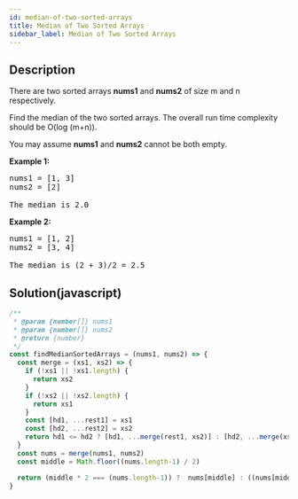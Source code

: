```yaml
---
id: median-of-two-sorted-arrays
title: Median of Two Sorted Arrays
sidebar_label: Median of Two Sorted Arrays
---
```

## Description
<div class="description">
<p>There are two sorted arrays <b>nums1</b> and <b>nums2</b> of size m and n respectively.</p>

<p>Find the median of the two sorted arrays. The overall run time complexity should be O(log (m+n)).</p>

<p>You may assume <strong>nums1</strong> and <strong>nums2</strong>&nbsp;cannot be both empty.</p>

<p><b>Example 1:</b></p>

<pre>
nums1 = [1, 3]
nums2 = [2]

The median is 2.0
</pre>

<p><b>Example 2:</b></p>

<pre>
nums1 = [1, 2]
nums2 = [3, 4]

The median is (2 + 3)/2 = 2.5
</pre>

</div>

## Solution(javascript)
```javascript
/**
 * @param {number[]} nums1
 * @param {number[]} nums2
 * @return {number}
 */
const findMedianSortedArrays = (nums1, nums2) => {
  const merge = (xs1, xs2) => {
    if (!xs1 || !xs1.length) {
      return xs2
    }
    if (!xs2 || !xs2.length) {
      return xs1
    }
    const [hd1, ...rest1] = xs1
    const [hd2, ...rest2] = xs2
    return hd1 <= hd2 ? [hd1, ...merge(rest1, xs2)] : [hd2, ...merge(xs1, rest2)]
  }
  const nums = merge(nums1, nums2)
  const middle = Math.floor((nums.length-1) / 2)

  return (middle * 2 === (nums.length-1)) ?  nums[middle] : ((nums[middle] + nums[middle + 1]) / 2) 
}

```